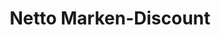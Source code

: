 ---
title: "Netto Marken-Discount"
url: /dortmund/netto-marken-discount-rauschenbuschstrasse/
shop: Supermarkt
---